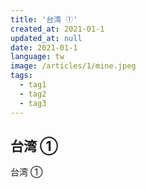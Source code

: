 ```yaml
---
title: '台湾 ①'
created_at: 2021-01-1
updated_at: null
date: 2021-01-1
language: tw
image: /articles/1/mine.jpeg
tags:
  - tag1
  - tag2
  - tag3
---
```


## 台湾 ①

台湾 ①
